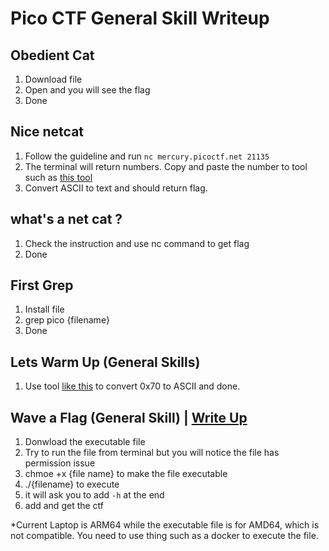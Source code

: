 # Pico CTF General Skill Writeup

## Obedient Cat

1. Download file
2. Open and you will see the flag
3. Done

## Nice netcat

1. Follow the guideline and run `nc mercury.picoctf.net 21135`
2. The terminal will return numbers. Copy and paste the number to tool such as [this tool](https://www.duplichecker.com/ascii-to-text.php)
3. Convert ASCII to text and should return flag.

## what's a net cat ?

1. Check the instruction and use nc command to get flag
2. Done

## First Grep

1. Install file
2. grep pico {filename}
3. Done

## Lets Warm Up (General Skills)

1. Use tool [like this](https://onlinehextools.com/convert-hex-to-ascii) to convert 0x70 to ASCII and done.

## Wave a Flag (General Skill) | [Write Up](https://ctftime.org/writeup/28150)

1. Donwload the executable file
2. Try to run the file from terminal but you will notice the file has permission issue
3. chmoe +x {file name} to make the file executable
4. ./{filename} to execute
5. it will ask you to add `-h` at the end
6. add and get the ctf

*Current Laptop is ARM64 while the executable file is for AMD64, which is not compatible. You need to use thing such as a docker to execute the file.
